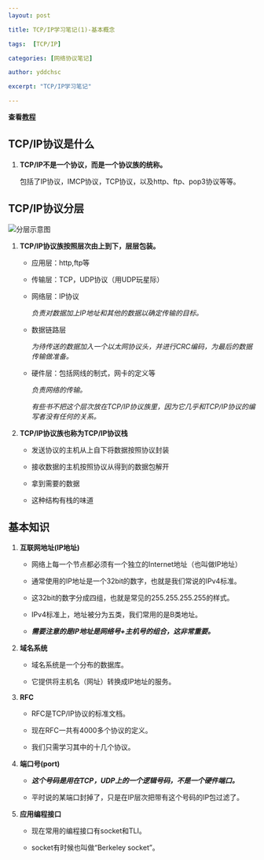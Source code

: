 ```yaml
---
layout: post

title: TCP/IP学习笔记(1)-基本概念 

tags:  [TCP/IP]

categories: [网络协议笔记]

author: yddchsc

excerpt: "TCP/IP学习笔记"

---
```

**查看[教程](http://www.cnblogs.com/fengzanfeng/articles/1339347.html)**  
  
TCP/IP协议是什么
---  
1. **TCP/IP不是一个协议，而是一个协议族的统称。**  
  
    包括了IP协议，IMCP协议，TCP协议，以及http、ftp、pop3协议等等。  

TCP/IP协议分层
--- 

![分层示意图](http://7xrx86.com1.z0.glb.clouddn.com/fenceng.png)


1. **TCP/IP协议族按照层次由上到下，层层包装。**  

    + 应用层：http,ftp等  
	
    + 传输层：TCP，UDP协议（用UDP玩星际）  
	
    + 网络层：IP协议 
 
        *负责对数据加上IP地址和其他的数据以确定传输的目标。*

    + 数据链路层  

        *为待传送的数据加入一个以太网协议头，并进行CRC编码，为最后的数据传输做准备。*	

    + 硬件层：包括网线的制式，网卡的定义等  

        *负责网络的传输。*   

        *有些书不把这个层次放在TCP/IP协议族里，因为它几乎和TCP/IP协议的编写者没有任何的关系。*

2. **TCP/IP协议族也称为TCP/IP协议栈**	
	
    + 发送协议的主机从上自下将数据按照协议封装 
 	
    + 接收数据的主机按照协议从得到的数据包解开 
 	
    + 拿到需要的数据  	

    + 这种结构有栈的味道  

基本知识
---
1. **互联网地址(IP地址)**  

    + 网络上每一个节点都必须有一个独立的Internet地址（也叫做IP地址）  	

    + 通常使用的IP地址是一个32bit的数字，也就是我们常说的IPv4标准。 
 
    + 这32bit的数字分成四组，也就是常见的255.255.255.255的样式。 

    + IPv4标准上，地址被分为五类，我们常用的是B类地址。  
	
    + ***需要注意的是IP地址是网络号+主机号的组合，这非常重要。***  

2. **域名系统**  

    + 域名系统是一个分布的数据库。  
  	
    + 它提供将主机名（网址）转换成IP地址的服务。  
  
3. **RFC** 

    + RFC是TCP/IP协议的标准文档。   
	
    + 现在RFC一共有4000多个协议的定义。  
 	
    + 我们只需学习其中的十几个协议。  
  
4. **端口号(port)**  
	
    + ***这个号码是用在TCP，UDP上的一个逻辑号码，不是一个硬件端口。***  	

    + 平时说的某端口封掉了，只是在IP层次把带有这个号码的IP包过滤了。  

 
5. **应用编程接口**  

    + 现在常用的编程接口有socket和TLI。  
 
    + socket有时候也叫做“Berkeley socket”。  
